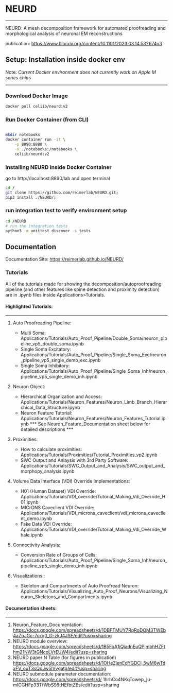 # NEURD

---

NEURD: A mesh decomposition framework for automated proofreading and morphological analysis of neuronal EM reconstructions

publication: https://www.biorxiv.org/content/10.1101/2023.03.14.532674v3

## Setup: Installation inside docker env

Note: _Current Docker environment does not currently work on Apple M series chips_

---

### Download Docker Image

```bash
docker pull celiib/neurd:v2
```

### Run Docker Container (from CLI)

```bash

mkdir notebooks
docker container run -it \
    -p 8890:8888 \
    -v ./notebooks:/notebooks \
    celiib/neurd:v2
```

### Installing NEURD inside Docker Container

go to http://localhost:8890/lab and open terminal

```bash
cd /
git clone https://github.com/reimerlab/NEURD.git;
pip3 install ./NEURD/;
```

### run integration test to verify environment setup

```bash
cd /NEURD
# run the integration tests
python3 -m unittest discover -s tests
```

## Documentation

Documentation Site: https://reimerlab.github.io/NEURD/

### Tutorials

All of the tutorials made for showing the decomposition/autoproofreading pipeline (and other features like spine detection and proximity detection) are in .ipynb files inside Applications>Tutorials.

#### Highlighted Tutorials:

---

1. Auto Proofreading Pipeline:

   - Multi Soma: Applications/Tutorials/Auto_Proof_Pipeline/Double_Soma/neuron_pipeline_vp5_double_soma.ipynb
   - Single Soma Excitatory: Applications/Tutorials/Auto_Proof_Pipeline/Single_Soma_Exc/neuron_pipeline_vp5_single_demo_exc.ipynb
   - Single Soma Inhibitory: Applications/Tutorials/Auto_Proof_Pipeline/Single_Soma_Inh/neuron_pipeline_vp5_single_demo_inh.ipynb

2. Neuron Object:

   - Hierarchical Organization and Access: Applications/Tutorials/Neuron_Features/Neuron_Limb_Branch_Hierarchical_Data_Structure.ipynb
   - Neuron Feature Tutorial: Applications/Tutorials/Neuron_Features/Neuron_Features_Tutorial.ipynb
     \*\*\* See Neuron_Feature_Documentation sheet below for detailed descriptions \*\*\*

3. Proximities:

   - How to calculate proximities: Applications/Tutorials/Proximities/Tutorial_Proximities_vp2.ipynb
   - SWC Output and Anlaysis with 3rd Party Software: Applications/Tutorials/SWC_Output_and_Analysis/SWC_output_and_morphopy_analysis.ipynb

4. Volume Data Interface (VDI) Override Implementations:

   - H01 (Human Dataset) VDI Override: Applications/Tutorials/VDI_override/Tutorial_Making_Vdi_Override_H01.ipynb
   - MICrONS Caveclient VDI Override: Applications/Tutorials/VDI_microns_caveclient/vdi_microns_caveclient_demo.ipynb
   - Fake Data VDI Override: Applications/Tutorials/VDI_override/Tutorial_Making_Vdi_Override_Whale.ipynb

5. Connectivity Analysis:

   - Conversion Rate of Groups of Cells: Applications/Tutorials/Auto_Proof_Pipeline/Single_Soma_Inh/neuron_pipeline_vp5_single_demo_inh.ipynb

6. Visualizations :
   - Skeleton and Compartments of Auto Proofread Neuron: Applications/Tutorials/Visualizing_Auto_Proof_Neurons/Visualizing_Neuron_Skeletons_and_Compartments.ipynb

#### Documentation sheets:

---

1. Neuron_Feature_Documentation:
   https://docs.google.com/spreadsheets/d/1DBFTMUY7RpRoDQM3TWEb4aZoJGc-7cxq0_D-zkJ4JSE/edit?usp=sharing
2. NEURD module overview:
   https://docs.google.com/spreadsheets/d/1B5FqA1jQjadnEuQPjmbhHZFthm21NW3tGNcoLVrEUW4/edit?usp=sharing
3. NEURD paper N Table (for figures in publication)
   https://docs.google.com/spreadsheets/d/1OHeZjenEdYGDCl_5wM6wTdxFV_ouT3sQoJw5lVvgatg/edit?usp=sharing
4. NEURD submodule parameter documentation:
   https://docs.google.com/spreadsheets/d/ 1hrhCo4NKqTowep_ju-mICGHFp33TfWbS96tHEfbtZEs/edit?usp=sharing
